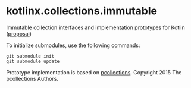 # kotlinx.collections.immutable

Immutable collection interfaces and implementation prototypes for Kotlin ([proposal](proposal.md))


To initialize submodules, use the following commands:

    git submodule init
    git submodule update

Prototype implementation is based on [pcollections](http://pcollections.org/). Copyright 2015 The pcollections Authors.
